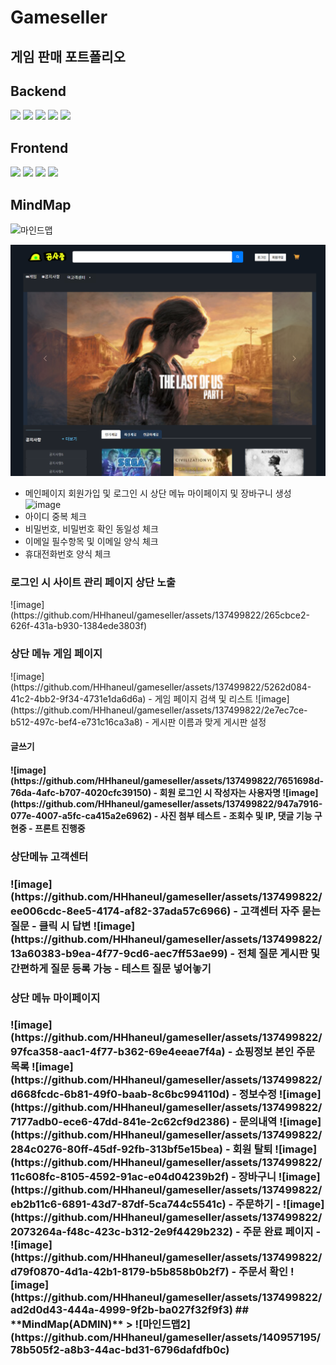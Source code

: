 # **Gameseller**
## **게임 판매 포트폴리오**


## **Backend**
>
<img src="https://img.shields.io/badge/JAVA-EE4C2C?style=for-the-badge&logo=JAVA&logoColor=white">
<img src="https://img.shields.io/badge/Spring-3776AB?style=for-the-badge&logo=Spring&logoColor=white">
<img src="https://img.shields.io/badge/Spring Boot-5C3EE8?style=for-the-badge&logo=opencv&logoColor=black">
<img src="https://img.shields.io/badge/Spring MVC-FF6F00?style=for-the-badge&logo=TensorFlow&logoColor=white">
<img src="https://img.shields.io/badge/Spring JPA-4479A1?style=for-the-badge&logo=mysql&logoColor=white">

## **Frontend**
>
<img src="https://img.shields.io/badge/HTML-FCC624?style=for-the-badge&logo=linux&logoColor=black">
<img src="https://img.shields.io/badge/CSS-181717?style=for-the-badge&logo=github&logoColor=white">
<img src="https://img.shields.io/badge/JavaScrpit-F05032?style=for-the-badge&logo=git&logoColor=white">
<img src="https://img.shields.io/badge/Thymeleaf-5C3EE8?style=for-the-badge&logo=Spring&logoColor=black">

## **MindMap**
>
![마인드맵](https://github.com/HHhaneul/gameseller/assets/140957195/a4fb7e67-ac0f-45cb-8d94-234a761d33b5)

![img.png](img.png) 
 - 메인페이지 회원가입 및 로그인 시 상단 메뉴 마이페이지 및 장바구니 생성
![image](https://github.com/HHhaneul/gameseller/assets/137499822/96bf10e9-ac30-427a-803f-61602cdbb842)
 - 아이디 중복 체크
 - 비밀번호, 비밀번호 확인 동일성 체크
 - 이메일 필수항목 및 이메일 양식 체크
 - 휴대전화번호 양식 체크

<h3>로그인 시 사이트 관리 페이지 상단 노출 </h3>
![image](https://github.com/HHhaneul/gameseller/assets/137499822/265cbce2-626f-431a-b930-1384ede3803f)
<h3>상단 메뉴 게임 페이지</h3>
![image](https://github.com/HHhaneul/gameseller/assets/137499822/5262d084-41c2-4bb2-9f34-4731e1da6d6a)
- 게임 페이지 검색 및 리스트
![image](https://github.com/HHhaneul/gameseller/assets/137499822/2e7ec7ce-b512-497c-bef4-e731c16ca3a8)
- 게시판 이름과 맞게 게시판 설정
<h4>글쓰기<h4>
![image](https://github.com/HHhaneul/gameseller/assets/137499822/7651698d-76da-4afc-b707-4020cfc39150)
- 회원 로그인 시 작성자는 사용자명
![image](https://github.com/HHhaneul/gameseller/assets/137499822/947a7916-077e-4007-a5fc-ca415a2e6962)
- 사진 첨부 테스트
- 조회수 및 IP, 댓글 기능 구현중
- 프론트 진행중
<h3>상단메뉴 고객센터<h3>
![image](https://github.com/HHhaneul/gameseller/assets/137499822/ee006cdc-8ee5-4174-af82-37ada57c6966)
- 고객센터 자주 묻는 질문
- 클릭 시 답변
![image](https://github.com/HHhaneul/gameseller/assets/137499822/13a60383-b9ea-4f77-9cd6-aec7ff53ae99)
- 전체 질문 게시판 및 간편하게 질문 등록 가능
- 테스트 질문 넣어놓기
<h3>상단 메뉴 마이페이지<h3>
 ![image](https://github.com/HHhaneul/gameseller/assets/137499822/97fca358-aac1-4f77-b362-69e4eeae7f4a)
- 쇼핑정보 본인 주문 목록
 ![image](https://github.com/HHhaneul/gameseller/assets/137499822/d668fcdc-6b81-49f0-baab-8c6bc994110d)
- 정보수정
 ![image](https://github.com/HHhaneul/gameseller/assets/137499822/7177adb0-ece6-47dd-841e-2c62cf9d2386)
- 문의내역
 ![image](https://github.com/HHhaneul/gameseller/assets/137499822/284c0276-80ff-45df-92fb-313bf5e15bea)
- 회원 탈퇴
 ![image](https://github.com/HHhaneul/gameseller/assets/137499822/11c608fc-8105-4592-91ac-e04d04239b2f)
- 장바구니
 ![image](https://github.com/HHhaneul/gameseller/assets/137499822/eb2b11c6-6891-43d7-87df-5ca744c5541c)
- 주문하기
- ![image](https://github.com/HHhaneul/gameseller/assets/137499822/2073264a-f48c-423c-b312-2e9f4429b232)
- 주문 완료 페이지
- ![image](https://github.com/HHhaneul/gameseller/assets/137499822/d79f0870-4d1a-42b1-8179-b5b858b0b2f7)
- 주문서 확인
![image](https://github.com/HHhaneul/gameseller/assets/137499822/ad2d0d43-444a-4999-9f2b-ba027f32f9f3)
## **MindMap(ADMIN)**
>
![마인드맵2](https://github.com/HHhaneul/gameseller/assets/140957195/78b505f2-a8b3-44ac-bd31-6796dafdfb0c)
